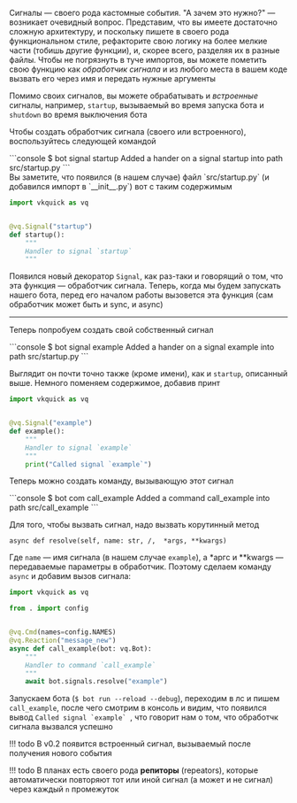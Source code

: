 Сигналы — своего рода кастомные события. "А зачем это нужно?" — возникает очевидный вопрос. Представим, что вы имеете достаточно сложную архитектуру, и поскольку пишете в своего рода функциональном стиле, рефакторите свою логику на более мелкие части (тобишь другие функции), и, скорее всего, разделяя их в разные файлы. Чтобы не погрязнуть в туче импортов, вы можете пометить свою функцию как _обработчик сигнала_ и из любого места в вашем коде вызвать его через имя и передать нужные аргументы

Помимо своих сигналов, вы можете обрабатывать и _встроенные_ сигналы, например, `startup`, вызываемый во время запуска бота и `shutdown` во время выключения бота

Чтобы создать обработчик сигнала (своего или встроенного), воспользуйтесь следующей командой

<div class="termy">
```console
$ bot signal startup
Added a hander on a signal startup into path src/startup.py
```
</div>
Вы заметите, что появился (в нашем случае) файл `src/startup.py` (и добавился импорт в `__init__.py`) вот с таким содержимым

```python
import vkquick as vq


@vq.Signal("startup")
def startup():
    """
    Handler to signal `startup`
    """
```

Появился новый декоратор `Signal`, как раз-таки и говорящий о том, что эта функция — обработчик сигнала. Теперь, когда мы будем запускать нашего бота, перед его началом работы вызовется эта функция (сам обработчик может быть и sync, и async)

---
Теперь попробуем создать свой собственный сигнал

<div class="termy">
```console
$ bot signal example
Added a hander on a signal example into path src/startup.py
```
</div>

Выглядит он почти точно также (кроме имени), как и `startup`, описанный выше. Немного поменяем содержимое, добавив принт

```python hl_lines="9"
import vkquick as vq


@vq.Signal("example")
def example():
    """
    Handler to signal `example`
    """
    print("Called signal `example`")
```

 Теперь можно создать команду, вызывающую этот сигнал

<div class="termy">
```console
$ bot com call_example
Added a command call_example into path src/call_example
```
</div>



Для того, чтобы вызвать сигнал, надо вызвать корутинный метод

`async def resolve(self, name: str, /,  *args, **kwargs)`

Где `name` — имя сигнала (в нашем случае `example`), а \*аргс и \*\*kwargs — передаваемые параметры в обработчик. Поэтому сделаем команду `async` и добавим вызов сигнала:

```python
import vkquick as vq

from . import config


@vq.Cmd(names=config.NAMES)
@vq.Reaction("message_new")
async def call_example(bot: vq.Bot):
    """
    Handler to command `call_example`
    """
    await bot.signals.resolve("example")
```

Запускаем бота (`$ bot run --reload --debug`), переходим в лс и пишем `call_example`, после чего смотрим в консоль и видим, что появился вывод ```Called signal `example` ```, что говорит нам о том, что обработчк сигнала вызвался успешно

!!! todo
    В v0.2 появится встроенный сигнал, вызываемый после получения нового события

!!! todo
    В планах есть своего рода __репиторы__ (repeators), которые автоматически повторяют тот или иной сигнал (а может и не сигнал) через каждый `n` промежуток
